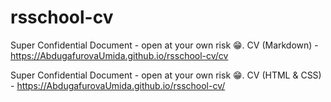 # rsschool-cv
Super Confidential Document - open at your own risk 😁.
CV (Markdown) - https://AbdugafurovaUmida.github.io/rsschool-cv/cv


Super Confidential Document - open at your own risk 😁.
CV (HTML & CSS)  - https://AbdugafurovaUmida.github.io/rsschool-cv/
